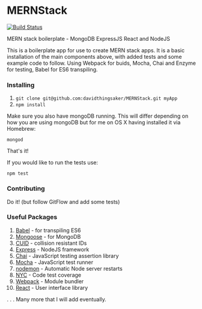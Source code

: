 # MERNStack

[![Build Status](https://travis-ci.org/davidthingsaker/MERNStack.svg?branch=master)](https://travis-ci.org/davidthingsaker/MERNStack)

MERN stack boilerplate - MongoDB ExpressJS React and NodeJS

This is a boilerplate app for use to create MERN stack apps. It is a basic installation of the main components above, with added tests and some example code to follow. Using Webpack for buids, Mocha, Chai and Enzyme for testing, Babel for ES6 transpiling.

### Installing 

 1. `git clone git@github.com:davidthingsaker/MERNStack.git myApp`
 2. `npm install`

 Make sure you also have mongoDB running. This will differ depending on how you are using mongoDB but for me on OS X having installed it via Homebrew:

 `mongod`

 That's it! 

 If you would like to run the tests use: 

 `npm test`


### Contributing 

Do it! (but follow GitFlow and add some tests)

### Useful Packages

 1. [Babel](https://babeljs.io) - for transpiling ES6
 2. [Mongoose](http://mongoosejs.com) - for MongoDB
 3. [CUID](https://github.com/ericelliott/cuid) - collision resistant IDs
 4. [Express](https://expressjs.com) - NodeJS framework
 5. [Chai](https://chaijs.com) - JavaScript testing assertion library
 6. [Mocha](https://mochajs.org) - JavaScript test runner
 7. [nodemon](http://nodemon.io) - Automatic Node server restarts
 8. [NYC](https://github.com/istanbuljs/nyc) - Code test coverage
 9. [Webpack](https://webpack.github.io) - Module bundler
 10. [React](https://reactjs.org) - User interface library

 . . . Many more that I will add eventually. 
